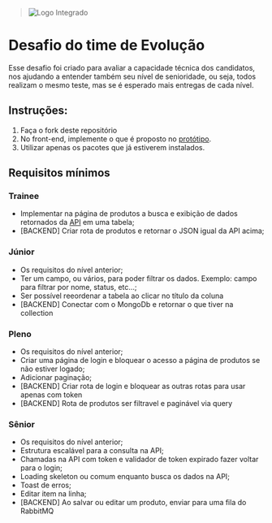 > ![Logo Integrado](https://github.com/willmustafa/integrado-teste-evolucao/blob/master/logo-branca.png)

# Desafio do time de Evolução

Esse desafio foi criado para avaliar a capacidade técnica dos candidatos, nos ajudando a entender também seu nível de senioridade, ou seja, todos realizam o mesmo teste, mas se é esperado mais entregas de cada nível.

## Instruções:

  1. Faça o fork deste repositório
  2. No front-end, implemente o que é proposto no [protótipo]().
  3. Utilizar apenas os pacotes que já estiverem instalados.

## Requisitos mínimos

### Trainee

  - Implementar na página de produtos a busca e exibição de dados retornados da [API](https://6735fdf65995834c8a94f2fd.mockapi.io/api/v4/products) em uma tabela;
  - [BACKEND] Criar rota de produtos e retornar o JSON igual da API acima;

### Júnior

  - Os requisitos do nível anterior;
  - Ter um campo, ou vários, para poder filtrar os dados. Exemplo: campo para filtrar por nome, status, etc...;
  - Ser possível reeordenar a tabela ao clicar no título da coluna
  - [BACKEND] Conectar com o MongoDb e retornar o que tiver na collection

### Pleno

  - Os requisitos do nível anterior;
  - Criar uma página de login e bloquear o acesso a página de produtos se não estiver logado;
  - Adicionar paginação;
  - [BACKEND] Criar rota de login e bloquear as outras rotas para usar apenas com token
  - [BACKEND] Rota de produtos ser filtravel e paginável via query

### Sênior

  - Os requisitos do nível anterior;
  - Estrutura escalável para a consulta na API;
  - Chamadas na API com token e validador de token expirado fazer voltar para o login;
  - Loading skeleton ou comum enquanto busca os dados na API;
  - Toast de erros;
  - Editar item na linha;
  - [BACKEND] Ao salvar ou editar um produto, enviar para uma fila do RabbitMQ

